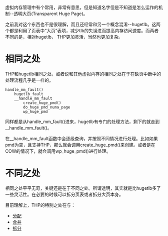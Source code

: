 虚拟内存管理中有个常用，非常有意思，但是知道名字但是不知道是怎么运作的机制--透明大页(Transparent Huge Page)。

之前我对这个东西也不是很理解，而且还经常和另一个概念混淆--hugetlb。这两个都是利用了页表中“大页”表项，减少tlb的失误进而提高内存访问速度。而两者不同的是，相对hugetlb， THP更加灵活，当然也更加复杂。

# 相同之处

THP和hugetlb相同之处，或者说和其他虚拟内存的相同之处在于在缺页中断中的处理流程几乎是一样的。

```
handle_mm_fault()
    hugetlb_fault
    __handle_mm_fault
        create_huge_pmd()
        do_huge_pmd_numa_page
        wp_huge_pmd
```

同样都是从handle_mm_fault()进来，hugetlb有专门的处理方法，剩下的就走到__handle_mm_fault()。

在__handle_mm_fault函数中会逐级查询，并按照不同情况进行处理。比如如果pmd为空，且支持THP，那么就会调用create_huge_pmd()来创建。或者是在COW的情况下，就会调用wp_huge_pmd()进行处理。

# 不同之处

相同之处平平无奇，关键还是在于不同之处。所谓透明，其实就是比hugetlb多了一些灵活性。在必要的时候可以拆分页表或者拆分大页本身。

目前理解上，THP的特别之处在与：

  * [分配][1]
  * [合并][2]
  * [拆分][3]

[1]: /virtual_mm/12-thp_alloc.md
[2]: /virtual_mm/11-khugepaged.md
[3]: /virtual_mm/13-thp_split.md
